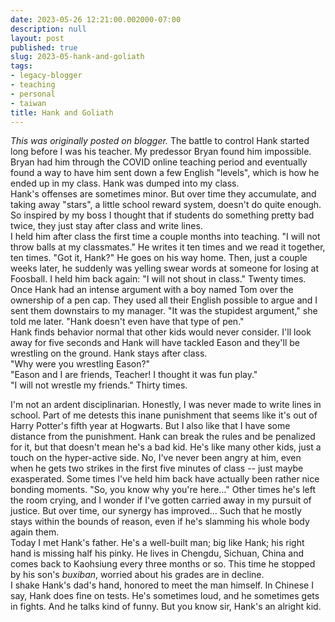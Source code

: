 ```yaml
---
date: 2023-05-26 12:21:00.002000-07:00
description: null
layout: post
published: true
slug: 2023-05-hank-and-goliath
tags:
- legacy-blogger
- teaching
- personal
- taiwan
title: Hank and Goliath
---
```



*This was originally posted on blogger.*
The battle to control Hank started long before I was his teacher. My predessor Bryan found him impossible. Bryan had him through the COVID online teaching period and eventually found a way to have him sent down a few English "levels", which is how he ended up in my class. Hank was dumped into my class.  
Hank's offenses are sometimes minor. But over time they accumulate, and taking away "stars", a little school reward system, doesn't do quite enough. So inspired by my boss I thought that if students do something pretty bad twice, they just stay after class and write lines.  
I held him after class the first time a couple months into teaching. "I will not throw balls at my classmates." He writes it ten times and we read it together, ten times. "Got it, Hank?" He goes on his way home. Then, just a couple weeks later, he suddenly was yelling swear words at someone for losing at Foosball. I held him back again: "I will not shout in class." Twenty times.   
Once Hank had an intense argument with a boy named Tom over the ownership of a pen cap. They used all their English possible to argue and I sent them downstairs to my manager. "It was the stupidest argument," she told me later. "Hank doesn't even have that type of pen."  
Hank finds behavior normal that other kids would never consider. I'll look away for five seconds and Hank will have tackled Eason and they'll be wrestling on the ground. Hank stays after class.  
"Why were you wrestling Eason?"  
"Eason and I are friends, Teacher! I thought it was fun play."  
"I will not wrestle my friends." Thirty times.  
  
I'm not an ardent disciplinarian. Honestly, I was never made to write lines in school. Part of me detests this inane punishment that seems like it's out of Harry Potter's fifth year at Hogwarts. But I also like that I have some distance from the punishment. Hank can break the rules and be penalized for it, but that doesn't mean he's a bad kid. He's like many other kids, just a touch on the hyper-active side. No, I've never been angry at him, even when he gets two strikes in the first five minutes of class -- just maybe exasperated. Some times I've held him back have actually been rather nice bonding moments. "So, you know why you're here..." Other times he's left the room crying, and I wonder if I've gotten carried away in my pursuit of justice. But over time, our synergy has improved... Such that he mostly stays within the bounds of reason, even if he's slamming his whole body again them.  
Today I met Hank's father. He's a well-built man; big like Hank; his right hand is missing half his pinky. He lives in Chengdu, Sichuan, China and comes back to Kaohsiung every three months or so. This time he stopped by his son's *buxiban*, worried about his grades are in decline.  
I shake Hank's dad's hand, honored to meet the man himself. In Chinese I say, Hank does fine on tests. He's sometimes loud, and he sometimes gets in fights. And he talks kind of funny. But you know sir, Hank's an alright kid.